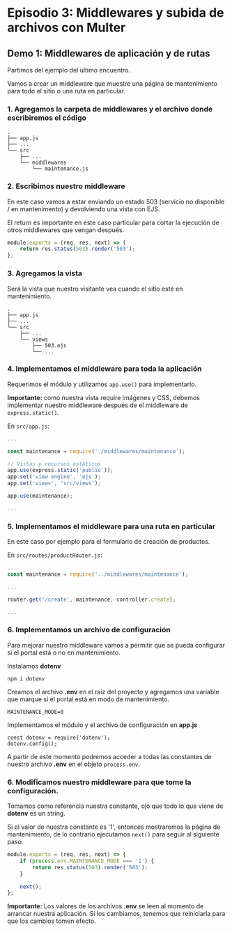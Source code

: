 # Episodio 3:  Middlewares y subida de archivos con Multer

## Demo 1: Middlewares de aplicación y de rutas

Partimos del ejemplo del último encuentro.

Vamos a crear un middleware que muestre una página de mantenimiento para todo el sitio o una ruta en particular.

### 1. Agregamos la carpeta de middlewares y el archivo donde escribiremos el código

```
.
├── app.js
├── ...
└── src
    ├── ...
    └── middlewares
        └── maintenance.js
```

### 2. Escribimos nuestro middleware

En este caso vamos a estar enviando un estado 503 (servicio no disponible / en mantenimento) y devolviendo una vista con EJS.

El return es importante en este caso particular para cortar la ejecución de otros middlewares que vengan después.

```javascript
module.exports = (req, res, next) => {
    return res.status(503).render('503');
};
```

### 3. Agregamos la vista 

Será la vista que nuestro visitante vea cuando el sitio esté en mantenimiento.

```
.
├── app.js
├── ...
└── src
    ├── ...
    └── views
        ├── 503.ejs
        └── ...
```

### 4. Implementamos el middleware para toda la aplicación

Requerimos el módulo y utilizamos `app.use()` para implementarlo. 

**Importante:** como nuestra vista require imágenes y CSS, debemos implementar nuestro middleware después de el middleware de `express.static()`.

En `src/app.js`:

```javascript
...

const maintenance = require('./middlewares/maintenance');

// Vistas y recursos estáticos
app.use(express.static('public'));
app.set('view engine', 'ejs');
app.set('views', 'src/views');

app.use(maintenance);

...
```

### 5. Implementamos el middleware para una ruta en particular

En este caso por ejemplo para el formulario de creación de productos.

En `src/routes/productRouter.js`:

```javascript
...
const maintenance = require('../middlewares/maintenance');

...

router.get('/create', maintenance, controller.create);

...
```

### 6. Implementamos un archivo de configuración

Para mejorar nuestro middleware vamos a permitir que se pueda configurar si el portal está o no en mantenimiento.

Instalamos **dotenv**

```
npm i dotenv
```

Creamos el archivo **.env** en el raiz del proyecto y agregamos una variable que marque si el portal está en modo de mantenimiento.

```
MAINTENANCE_MODE=0
```

Implementamos el módulo y el archivo de configuración en **app.js**

```
const dotenv = require('dotenv');
dotenv.config();
```

A partir de este momento podremos acceder a todas las constantes de nuestro archivo **.env** en el objeto `process.env`.

### 6. Modificamos nuestro middleware para que tome la configuración.

Tomamos como referencia nuestra constante, ojo que todo lo que viene de **dotenv** es un string.

Si el valor de nuestra constante es '1', entonces mostraremos la página de mantenimiento, de lo contrario ejecutamos `next()` para seguir al siguiente paso.

```javascript
module.exports = (req, res, next) => {
    if (process.env.MAINTENANCE_MODE === '1') {
        return res.status(503).render('503');
    }

    next();
};
```

**Importante:** Los valores de los archivos **.env** se leen al momento de arrancar nuestra aplicación. Si los cambiamos, tenemos que reiniciarla para que los cambios tomen efecto.